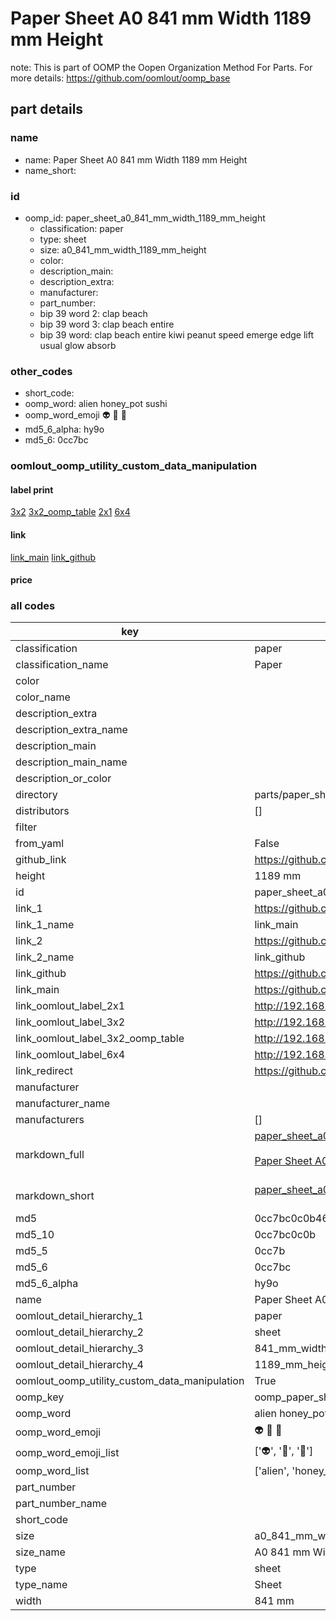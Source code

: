# Paper Sheet A0 841 mm Width 1189 mm Height  

note: This is part of OOMP the Oopen Organization Method For Parts. For more details: https://github.com/oomlout/oomp_base

##  part details
  







### name
* name: Paper Sheet A0 841 mm Width 1189 mm Height
* name_short: 
### id
* oomp_id: paper_sheet_a0_841_mm_width_1189_mm_height
  * classification: paper
  * type: sheet
  * size: a0_841_mm_width_1189_mm_height
  * color: 
  * description_main: 
  * description_extra: 
  * manufacturer: 
  * part_number: 
  * bip 39 word 2: clap beach
  * bip 39 word 3: clap beach entire
  * bip 39 word: clap beach entire kiwi peanut speed emerge edge lift usual glow absorb

### other_codes
* short_code: 
* oomp_word: alien honey_pot sushi
* oomp_word_emoji :alien: :honey_pot: :sushi:
* md5_6_alpha: hy9o
* md5_6: 0cc7bc






### oomlout_oomp_utility_custom_data_manipulation
#### label print
[3x2](http://192.168.1.245:1112/?label=oomp%20hy9o)
[3x2_oomp_table](http://192.168.1.108:1112/?label=oomp%20hy9o)
[2x1](http://192.168.1.242:1112/?label=oomp%20hy9o)
[6x4](http://192.168.1.55:1112/?label=oomp%20hy9o)    

#### link

[link_main](https://github.com/oomlout/oomlout_oomp_version_1_messy/tree/main/parts/paper_sheet_a0_841_mm_width_1189_mm_height) [link_github](https://github.com/oomlout/oomlout_oomp_version_1_messy/tree/main/parts/paper_sheet_a0_841_mm_width_1189_mm_height)                             

#### price







### all codes 
| key | value |  
| --- | --- |  
| classification | paper |  
| classification_name | Paper |  
| color |  |  
| color_name |  |  
| description_extra |  |  
| description_extra_name |  |  
| description_main |  |  
| description_main_name |  |  
| description_or_color |   |  
| directory | parts/paper_sheet_a0_841_mm_width_1189_mm_height |  
| distributors | [] |  
| filter |  |  
| from_yaml | False |  
| github_link | https://github.com/oomlout/oomlout_oomp_part_src/tree/main/parts/paper_sheet_a0_841_mm_width_1189_mm_height |  
| height | 1189 mm |  
| id | paper_sheet_a0_841_mm_width_1189_mm_height |  
| link_1 | https://github.com/oomlout/oomlout_oomp_version_1_messy/tree/main/parts/paper_sheet_a0_841_mm_width_1189_mm_height |  
| link_1_name | link_main |  
| link_2 | https://github.com/oomlout/oomlout_oomp_version_1_messy/tree/main/parts/paper_sheet_a0_841_mm_width_1189_mm_height |  
| link_2_name | link_github |  
| link_github | https://github.com/oomlout/oomlout_oomp_version_1_messy/tree/main/parts/paper_sheet_a0_841_mm_width_1189_mm_height |  
| link_main | https://github.com/oomlout/oomlout_oomp_version_1_messy/tree/main/parts/paper_sheet_a0_841_mm_width_1189_mm_height |  
| link_oomlout_label_2x1 | http://192.168.1.242:1112/?label=oomp%20hy9o |  
| link_oomlout_label_3x2 | http://192.168.1.245:1112/?label=oomp%20hy9o |  
| link_oomlout_label_3x2_oomp_table | http://192.168.1.108:1112/?label=oomp%20hy9o |  
| link_oomlout_label_6x4 | http://192.168.1.55:1112/?label=oomp%20hy9o |  
| link_redirect | https://github.com/oomlout/oomlout_oomp_version_1_messy/tree/main/parts/paper_sheet_a0_841_mm_width_1189_mm_height |  
| manufacturer |  |  
| manufacturer_name |  |  
| manufacturers | [] |  
| markdown_full | [paper_sheet_a0_841_mm_width_1189_mm_height](none)<br>[](none)<br>[Paper Sheet A0 841 Mm Width 1189 Mm Height](none)<br><br> |  
| markdown_short | [paper_sheet_a0_841_mm_width_1189_mm_height](none)<br><br> |  
| md5 | 0cc7bc0c0b4649174450f7b69704d94e |  
| md5_10 | 0cc7bc0c0b |  
| md5_5 | 0cc7b |  
| md5_6 | 0cc7bc |  
| md5_6_alpha | hy9o |  
| name | Paper Sheet A0 841 mm Width 1189 mm Height |  
| oomlout_detail_hierarchy_1 | paper |  
| oomlout_detail_hierarchy_2 | sheet |  
| oomlout_detail_hierarchy_3 | 841_mm_width |  
| oomlout_detail_hierarchy_4 | 1189_mm_height |  
| oomlout_oomp_utility_custom_data_manipulation | True |  
| oomp_key | oomp_paper_sheet_a0_841_mm_width_1189_mm_height |  
| oomp_word | alien honey_pot sushi |  
| oomp_word_emoji | :alien: :honey_pot: :sushi: |  
| oomp_word_emoji_list | [':alien:', ':honey_pot:', ':sushi:'] |  
| oomp_word_list | ['alien', 'honey_pot', 'sushi'] |  
| part_number |  |  
| part_number_name |  |  
| short_code |  |  
| size | a0_841_mm_width_1189_mm_height |  
| size_name | A0 841 mm Width 1189 mm Height |  
| type | sheet |  
| type_name | Sheet |  
| width | 841 mm |  

